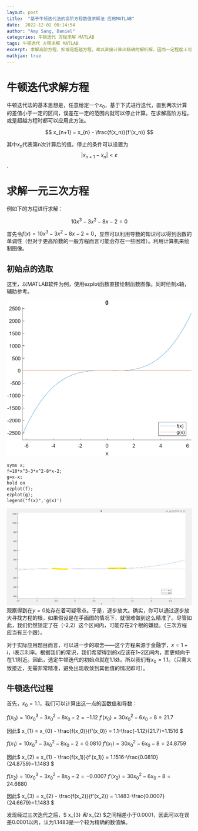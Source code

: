 ```yaml
---
layout: post
title:  "基于牛顿迭代法的高阶方程数值求解法 应用MATLAB"
date:  2022-12-02 00:14:54
author: "Amy Sang, Daniel"
categories: 牛顿迭代 方程求解 MATLAB
tags: 牛顿迭代 方程求解 MATLAB
excerpt: 求解高阶方程，抑或是超越方程，难以直接计算出精确的解析解，因而一定程度上可以采用牛顿迭代法进行求解。牛顿迭代法经过有限次迭代，可以得到一定误差范围内的数值解。对于多解的方程，应当先确定解的大概区间范围，分别取定不同的初值。
mathjax: true
---
```



# 牛顿迭代求解方程

牛顿迭代法的基本思想是，任意给定一个$x_0$，基于下式进行迭代，直到两次计算的差值小于一定的区间，误差在一定的范围内就可以停止计算。在求解高阶方程，或是超越方程时都可以应用此方法。

$$ x_{n+1} = x_{n} - \frac{f(x_n)}{f'(x_n)} $$

其中$x_n$代表第n次计算后的值。停止的条件可以设置为$$ |x_{n+1} - x_{n}| < \varepsilon $$.


# 求解一元三次方程

例如下的方程进行求解：

$$10x^3-3x^2-8x-2=0$$

首先令$f(x)=10x^3-3x^2-8x-2=0$，显然可以利用导数的知识可以得到函数的单调性（但对于更高阶数的一般方程而言可能会存在一些困难）。利用计算机来绘制图像。

## 初始点的选取

这里，以MATLAB软件为例，使用ezplot函数直接绘制函数图像。同时绘制x轴，辅助参考。

![image](/img/math_pic/newton1.png)

```
syms x;
f=10*x^3-3*x^2-8*x-2;
g=x-x;
hold on
ezplot(f);
ezplot(g);
legend("f(x)",'g(x)')
```
![image](/img/math_pic/newton2.png)
观察得到在$y=0$处存在着可疑零点。于是，逐步放大。确实，你可以通过逐步放大寻找方程的根，如果假设是在手画图的情况下，就很难做到这么精准了。尽管如此，我们仍然锁定了在（-2,2）这个区间内，可能存在2个根的嫌疑。（三次方程应当有三个跟）。

对于实际应用题目而言，可以进一步的取舍——这个方程来源于金融学，$x=1+i$，i表示利率。根据我们的常识，我们希望得到的x应该在1~2区间内，而更倾向于在1.1附近。因此，选定牛顿迭代的初始点就在1.1处。所以我们有$x_0=1.1$。（只需大致接近，无需非常精准，避免出现收敛到其他值的情况即可）。

## 牛顿迭代过程

首先，$x_0=1.1$，我们可以计算出这一点的函数值和导数：

$f(x_0)=10x_0^3-3x_0^2-8x_0-2=-1.12$
$f'(x_0)=30x_0^2-6x_0-8=21.7$

因此$ x_{1} = x_{0} - \frac{f(x_0)}{f'(x_0)} = 1.1-\frac{-1.12}{21.7}=1.1516 $

$f(x_1)=10x_0^3-3x_0^2-8x_0-2=0.0810$
$f'(x_1)=30x_0^2-6x_0-8=24.8759$

因此$ x_{2} = x_{1} - \frac{f(x_1)}{f'(x_1)} = 1.1516-\frac{0.0810}{24.8759}=1.1483 $

$f(x_2)=10x_0^3-3x_0^2-8x_0-2=-0.0007$
$f'(x_2)=30x_0^2-6x_0-8=24.6680$

因此$ x_{3} = x_{2} - \frac{f(x_2)}{f'(x_2)} = 1.1483-\frac{0.0007}{24.6679}=1.1483 $

发现经过三次迭代之后，$ x_{3} $和$ x_{2} $之间相差小于0.0001，因此可以在误差0.0001以内，认为1.1483是一个较为精确的数值解。